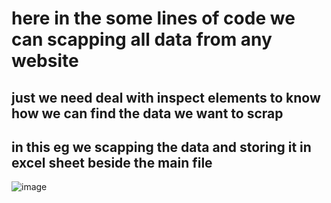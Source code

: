 # here in the some lines of code we can scapping all data from any website
## just we need deal with inspect elements to know how we can find the data we want to scrap 
## in this eg we scapping the data and storing it in excel sheet beside the main file 
![image](https://user-images.githubusercontent.com/108693961/234995676-5ad4a0f9-1cd1-433b-9ff9-062ad42bea63.png)
